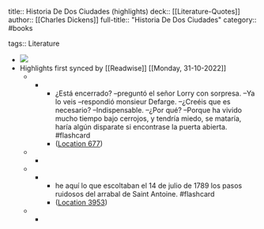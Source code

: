 title:: Historia De Dos Ciudades (highlights)
deck:: [[Literature-Quotes]]
author:: [[Charles Dickens]]
full-title:: "Historia De Dos Ciudades"
category:: #books

tags:: Literature

- ![](https://m.media-amazon.com/images/I/51aKKf+ahtL._SY160.jpg)
- Highlights first synced by [[Readwise]] [[Monday, 31-10-2022]]
	- -
		- ¿Está encerrado? –preguntó el señor Lorry con sorpresa. –Ya lo veis –respondió monsieur Defarge. –¿Creéis que es necesario? –Indispensable. –¿Por qué? –Porque ha vivido mucho tiempo bajo cerrojos, y tendría miedo, se mataría, haría algún disparate si encontrase la puerta abierta. #flashcard
		- ([Location 677](https://readwise.io/to_kindle?action=open&asin=B00841YICS&location=677))
	- -
	- -
		- he aquí lo que escoltaban el 14 de julio de 1789 los pasos ruidosos del arrabal de Saint Antoine. #flashcard
		- ([Location 3953](https://readwise.io/to_kindle?action=open&asin=B00841YICS&location=3953))
	- -